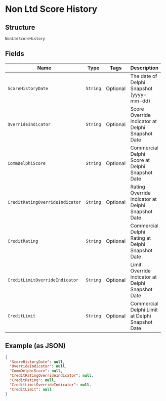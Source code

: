 
# Non Ltd Score History

## Structure

`NonLtdScoreHistory`

## Fields

| Name | Type | Tags | Description | Getter | Setter |
|  --- | --- | --- | --- | --- | --- |
| `ScoreHistoryDate` | `String` | Optional | The date of Delphi Snapshot (yyyy-mm-dd) | String getScoreHistoryDate() | setScoreHistoryDate(String scoreHistoryDate) |
| `OverrideIndicator` | `String` | Optional | Score Override Indicator at Delphi Snapshot Date | String getOverrideIndicator() | setOverrideIndicator(String overrideIndicator) |
| `CommDelphiScore` | `String` | Optional | Commercial Delphi Score at Delphi Snapshot Date | String getCommDelphiScore() | setCommDelphiScore(String commDelphiScore) |
| `CreditRatingOverrideIndicator` | `String` | Optional | Rating Override Indicator at Delphi Snapshot Date | String getCreditRatingOverrideIndicator() | setCreditRatingOverrideIndicator(String creditRatingOverrideIndicator) |
| `CreditRating` | `String` | Optional | Commercial Delphi Rating at Delphi Snapshot Date | String getCreditRating() | setCreditRating(String creditRating) |
| `CreditLimitOverrideIndicator` | `String` | Optional | Limit Override Indicator at Delphi Snapshot Date | String getCreditLimitOverrideIndicator() | setCreditLimitOverrideIndicator(String creditLimitOverrideIndicator) |
| `CreditLimit` | `String` | Optional | Commercial Delphi Limit at Delphi Snapshot Date | String getCreditLimit() | setCreditLimit(String creditLimit) |

## Example (as JSON)

```json
{
  "ScoreHistoryDate": null,
  "OverrideIndicator": null,
  "CommDelphiScore": null,
  "CreditRatingOverrideIndicator": null,
  "CreditRating": null,
  "CreditLimitOverrideIndicator": null,
  "CreditLimit": null
}
```

